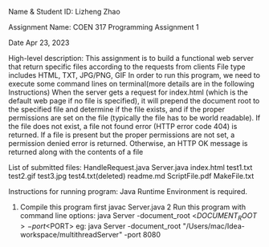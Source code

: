 Name & Student ID:
Lizheng Zhao

Assignment Name:
COEN 317 Programming Assignment 1

Date 
Apr 23, 2023

High-level description:
    This assignment is to build a functional web server that return specific files according to the requests from clients
    File type includes HTML, TXT, JPG/PNG, GIF
    In order to run this program, we need to execute some command lines on terminal(more details are in the following Instructions)
    When the server gets a request for index.html (which is the default web page if no file is specified), it will prepend the document root to the specified file and determine if
the file exists, and if the proper permissions are set on the file (typically the file has to be world readable). If the file does not exist, a file not found error (HTTP error
code 404) is returned. If a file is present but the proper permissions are not set, a permission denied error is returned. Otherwise, an HTTP OK message is returned along with the contents of a file

List of submitted files:
HandleRequest.java
Server.java
index.html
test1.txt 
test2.gif 
test3.jpg
test4.txt(deleted)
readme.md
ScriptFile.pdf
MakeFile.txt

Instructions for running program:
Java Runtime Environment is required.
1. Compile this program first
javac Server.java
2 Run this program with command line options:
java Server -document_root <$DOCUMENT_ROOT> -port <$PORT>
eg: java Server -document_root "/Users/mac/Idea-workspace/multithreadServer" -port 8080
